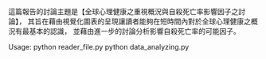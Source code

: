 這篇報告的討論主題是【全球心理健康之重視概況與自殺死亡率影響因子之討論】，
其旨在藉由視覺化圖表的呈現讓讀者能夠在短時間內對於全球心理健康之概況有最基本的認識，
並藉由進一步的討論分析影響自殺死亡率的可能因子。

Usage:
python reader_file.py
python data_analyzing.py